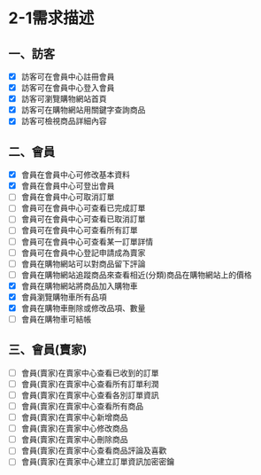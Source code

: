 # 2-1需求描述

## 一、訪客
- [x] 訪客可在會員中心註冊會員
- [x] 訪客可在會員中心登入會員
- [x] 訪客可瀏覽購物網站首頁
- [x] 訪客可在購物網站用關鍵字查詢商品
- [x] 訪客可檢視商品詳細內容

## 二、會員
- [x] 會員在會員中心可修改基本資料
- [x] 會員在會員中心可登出會員
- [ ] 會員在會員中心可取消訂單
- [ ] 會員可在會員中心可查看已完成訂單
- [ ] 會員可在會員中心可查看已取消訂單
- [ ] 會員可在會員中心可查看所有訂單
- [ ] 會員可在會員中心可查看某一訂單詳情
- [ ] 會員可在會員中心登記申請成為賣家
- [ ] 會員在購物網站可以對商品留下評論
- [ ] 會員在購物網站追蹤商品來查看相近(分類)商品在購物網站上的價格
- [x] 會員在購物網站將商品加入購物車
- [x] 會員瀏覽購物車所有品項
- [x] 會員在購物車刪除或修改品項、數量
- [ ] 會員在購物車可結帳

## 三、會員(賣家)
- [ ] 會員(賣家)在賣家中心查看已收到的訂單
- [ ] 會員(賣家)在賣家中心查看所有訂單利潤
- [ ] 會員(賣家)在賣家中心查看各別訂單資訊
- [ ] 會員(賣家)在賣家中心查看所有商品
- [ ] 會員(賣家)在賣家中心新增商品
- [ ] 會員(賣家)在賣家中心修改商品
- [ ] 會員(賣家)在賣家中心刪除商品
- [ ] 會員(賣家)在賣家中心查看商品評論及喜歡
- [ ] 會員(賣家)在賣家中心建立訂單資訊加密密鑰 
